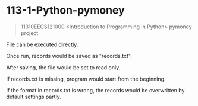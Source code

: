# 113-1-Python-pymoney
> 11310EECS121000 &lt;Introduction to Programming in Python> pymoney project

File can be executed directly.

Once run, records would be saved as "records.txt".

After saving, the file would be set to read only.

If records.txt is missing, program would start from the beginning.

If the format in records.txt is wrong, the records would be overwritten by default settings partly.
